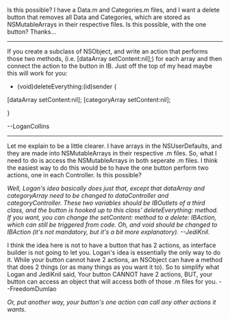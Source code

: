 

Is this possible?  I have a Data.m and Categories.m files, and I want a delete button that removes all Data and Categories, which are stored as NSMutableArrays in their respective files.  Is this possible, with the one button?  Thanks...

----

If you create a subclass of NSObject, and write an action that performs those two methods, (i.e. [dataArray setContent:nil];) for each array and then connect the action to the button in IB. Just off the top of my head maybe this will work for you:

    
- (void)deleteEverything:(id)sender {

[dataArray setContent:nil];
[categoryArray setContent:nil];

}


 --LoganCollins

----

Let me explain to be a little clearer.  I have arrays in the NSUserDefaults, and they are made into NSMutableArray<nowiki/>s in their respective .m files.  So, what I need to do is access the NSMutableArray<nowiki/>s in both seperate .m files.  I think the easiest way to do this would be to have the one button perform two actions, one in each Controller.  Is this possible?

*Well, Logan's idea basically does just that, except that     dataArray and     categoryArray need to be changed to     dataController and     categoryController. These two variables should be IBOutlet<nowiki/>s of a third class, and the button is hooked up to this class'     deleteEverything: method. If you want, you can change the     setContent: method to a     delete: IBAction, which can still be triggered from code. Oh, and     void should be changed to     IBAction (it's not mandatory, but it's a bit more explanatory). --JediKnil.*

I think the idea here is not to have a button that has 2 actions, as interface builder is not going to let you. Logan's idea is essentially the only way to do it. While your button cannot have 2 actions, an NSObject can have a method that does 2 things (or as many things as you want it to). So to simplify what Logan and JediKnil said, Your button CANNOT have 2 actions, BUT, your button can access an object that will access both of those .m files for you. --FreedomDumlao

*Or, put another way, your button's one action can call any other actions it wants.*
